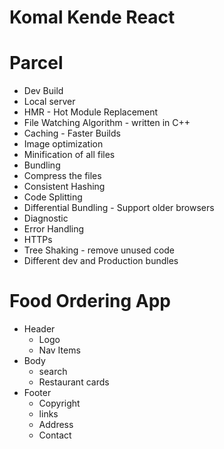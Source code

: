 # Komal Kende React

# Parcel
- Dev Build
- Local server
- HMR - Hot Module Replacement
- File Watching Algorithm - written in C++
- Caching - Faster Builds
- Image optimization
- Minification of all files
- Bundling
- Compress the files
- Consistent Hashing
- Code Splitting
- Differential Bundling - Support older browsers
- Diagnostic
- Error Handling
- HTTPs
- Tree Shaking - remove unused code
- Different dev and Production bundles

# Food Ordering App

- Header
    - Logo
    - Nav Items
- Body
    - search
    - Restaurant cards
- Footer
    - Copyright
    - links
    - Address
    - Contact






